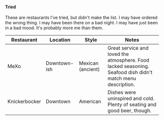 #### Tried
These are restaurants I've tried, but didn't make the list. I may have ordered the wrong thing. I may have been there on a bad night. I may have just been in a bad mood. It's probably more me than them.

| Restaurant | Location | Style | Notes |
|------------|----------|-------|-------|
| MeXo | Downtown-ish | Mexican (ancient) | Great service and loved the atmosphere. Food lacked seasoning. Seafood dish didn't match menu description. |
| Knickerbocker | Downtown | American | Dishes were uninspired and cold. Plenty of seating and good beer, though. |


